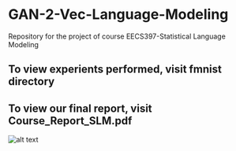 # GAN-2-Vec-Language-Modeling
Repository for the project of course EECS397-Statistical Language Modeling

## To view experients performed, visit fmnist directory

## To view our final report, visit Course_Report_SLM.pdf


![alt text](https://github.com/amitadate/EECS-397-Statistical-Language-Modelling/blob/master/fmnist/cond_gan.png)
